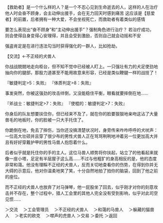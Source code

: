 【救助者】是一个什么样的人？是一个不忍心见到生命逝去的人，这样的人在治疗他人时会奋不顾身，会主动伸出援手，会在无力回天时感到痛苦
这应该是【慈爱者】的前置，后者拥有一种大爱，不会坐视死亡，而救助者有着类似的感情

要怎么表现出“奋不顾身”和“主动伸出援手”？强制角色进行治疗？
若治疗成功，则会使得自身变得心安理得，并且会受到激励，否则自己就会动摇和不安

强盗肯定是在进行违法勾当时获得强化的一群人，比如抢劫，

【交流】←不正经的犬兽人

你战战兢兢地走向柜台，但不知不觉中已经被人盯上。一只强壮有力的犬足使劲地抽向你的腿部，那股力道甚至不能用故意来形容，已经是类似鞭腿一样的战技了！

『敏捷判定>5：失败』
『体质判定>8：失败』

事发突然，你被这强劲的攻击绊倒，又没能稳住平衡，眼看就要摔倒在地……

『斧战士：敏捷判定>7：失败』
『使棍的：敏捷判定>7：失败』

你身后的队友想要扶住你，但已经来不及了，就在你的脸要狠狠地亲吻这沾了大量兽毛的地板时，你的脸被一只大手托住了。

你跪倒在地，免去了摔伤，当你还没搞清楚状况时，身旁传来咋咋呼呼的犬吠声：一位高大壮硕并且穿了很少布的男性犬兽人正在骂骂咧咧地冲着另一位更加高大并且有好好穿戴护甲的男性马兽人抱怨着什么。

后者似乎就是托住你的手的主人。这位马兽人顺势将你扶起，站立了的他看起来就像一座小塔，足足有半层屋子这么高……不过与他粗犷的身高相反的是，他的态度非常和蔼。他没有理睬不正经的犬兽人，反而关切地查看你的伤势，在得到你并无大碍的示意后，他对你温柔地笑了笑，十分自然地拍了拍你的脑袋，回到了他之前的座位。

而不正经的犬兽人也放弃了对马弹琴，他一屁股坐了回去，似乎刚才对你的刻意攻击并不存在，整个过程中，猎人工会里的其他人完全没有受到影响，似乎对此司空见惯……

＞交流
　＞工会管理员
　＞不正经的犬兽人
　＞和蔼的马兽人
　＞躲藏的猫兽人
　＞老实的欧克
　＞噤声的虎兽人
＞交易
＞委托
＞返回